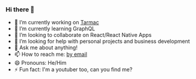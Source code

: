### Hi there 👋

<!--
**ghacosta/ghacosta** is a ✨ _special_ ✨ repository because its `README.md` (this file) appears on your GitHub profile.
-->

- 🔭 I’m currently working on [Tarmac](https://tarmac.io)
- 🌱 I’m currently learning GraphQL
- 👯 I’m looking to collaborate on React/React Native Apps
- 🤔 I’m looking for help with personal projects and business development
- 💬 Ask me about anything!
- 📫 How to reach me: [by email](mailto:guillac124@gmail.com)
- 😄 Pronouns: He/Him
- ⚡ Fun fact: I'm a youtuber too, can you find me?

